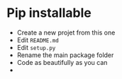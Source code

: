 # Pip installable

- Create a new projet from this one
- Edit `README.md`
- Edit `setup.py`
- Rename the main package folder
- Code as beautifully as you can
- 